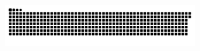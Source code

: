 ![snake gif](https://github.com/jineey030/jineey030/blob/output/github-contribution-grid-snake.svg)
